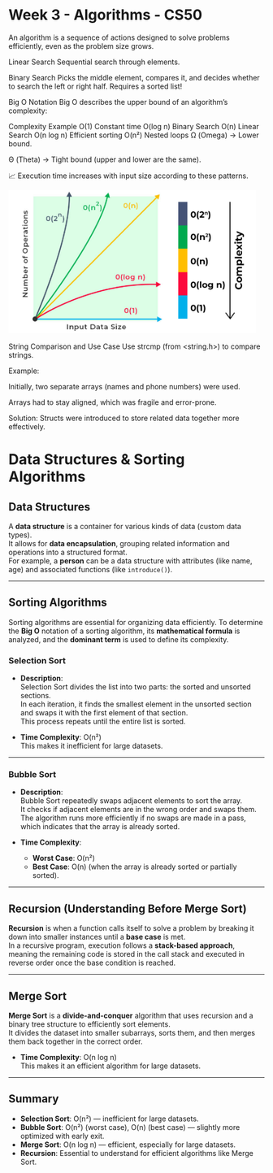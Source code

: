 # Week 3 - Algorithms - CS50

An algorithm is a sequence of actions designed to solve problems efficiently, even as the problem size grows.

Linear Search
Sequential search through elements.

Binary Search
Picks the middle element, compares it, and decides whether to search the left or right half.
Requires a sorted list!

Big O Notation
Big O describes the upper bound of an algorithm’s complexity:


Complexity	Example
O(1)	Constant time
O(log n)	Binary Search
O(n)	Linear Search
O(n log n)	Efficient sorting
O(n²)	Nested loops
Ω (Omega) → Lower bound.

Θ (Theta) → Tight bound (upper and lower are the same).

📈 Execution time increases with input size according to these patterns.

<img src="../static/time.png" alt="Algorithms">

String Comparison and Use Case
Use strcmp (from <string.h>) to compare strings.

Example:

Initially, two separate arrays (names and phone numbers) were used.

Arrays had to stay aligned, which was fragile and error-prone.

Solution: Structs were introduced to store related data together more effectively.

# Data Structures & Sorting Algorithms

## Data Structures

A **data structure** is a container for various kinds of data (custom data types).  
It allows for **data encapsulation**, grouping related information and operations into a structured format.  
For example, a **person** can be a data structure with attributes (like name, age) and associated functions (like `introduce()`).

---

## Sorting Algorithms

Sorting algorithms are essential for organizing data efficiently. To determine the **Big O** notation of a sorting algorithm, its **mathematical formula** is analyzed, and the **dominant term** is used to define its complexity.

### Selection Sort

- **Description**:  
  Selection Sort divides the list into two parts: the sorted and unsorted sections.  
  In each iteration, it finds the smallest element in the unsorted section and swaps it with the first element of that section.  
  This process repeats until the entire list is sorted.

- **Time Complexity**: O(n²)  
  This makes it inefficient for large datasets.

---

### Bubble Sort

- **Description**:  
  Bubble Sort repeatedly swaps adjacent elements to sort the array.  
  It checks if adjacent elements are in the wrong order and swaps them.  
  The algorithm runs more efficiently if no swaps are made in a pass, which indicates that the array is already sorted.

- **Time Complexity**:  
  - **Worst Case**: O(n²)
  - **Best Case**: O(n) (when the array is already sorted or partially sorted).

---

## Recursion (Understanding Before Merge Sort)

**Recursion** is when a function calls itself to solve a problem by breaking it down into smaller instances until a **base case** is met.  
In a recursive program, execution follows a **stack-based approach**, meaning the remaining code is stored in the call stack and executed in reverse order once the base condition is reached.

---

## Merge Sort

**Merge Sort** is a **divide-and-conquer** algorithm that uses recursion and a binary tree structure to efficiently sort elements.  
It divides the dataset into smaller subarrays, sorts them, and then merges them back together in the correct order.

- **Time Complexity**: O(n log n)  
  This makes it an efficient algorithm for large datasets.
  
---

## Summary

- **Selection Sort**: O(n²) — inefficient for large datasets.
- **Bubble Sort**: O(n²) (worst case), O(n) (best case) — slightly more optimized with early exit.
- **Merge Sort**: O(n log n) — efficient, especially for large datasets.
- **Recursion**: Essential to understand for efficient algorithms like Merge Sort.
